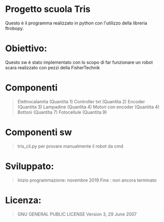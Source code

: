 # Progetto scuola Tris
Questo è il programma realizzato in python con l'utilizzo della libreria ftrobopy.
# Obiettivo: 
Questo sw è stato implementato con lo scopo di far funzionare un robot scara realizzato con pezzi della FisherTechnik
# Componenti
>Elettrocalamita (Quantita 1)
> Controller txt (Quantita 2)
>Encoder (Quantita 3)
>Lampadine (Quantita 4)
>Motori con encoder (Quantita 4)
>Bottoni (Quantita 7)
>Fotocellule (Quantita 9)
# Componenti sw
>tris_cli.py per provare manualmente il robot da cmd
# Sviluppato:
>Inizio programmazione: novembre 2019
>Fine : non ancora terminato
# Licenza:
>  GNU GENERAL PUBLIC LICENSE  Version 3, 29 June 2007


